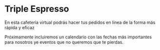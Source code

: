 # Triple Espresso

En esta cafetería virtual podrás hacer tus pedidos en línea de la forma más rápida y eficaz

Próximamente incluiremos un calendario con las fechas más importantes para nosotros ye eventos que no queremos que te pierdas.